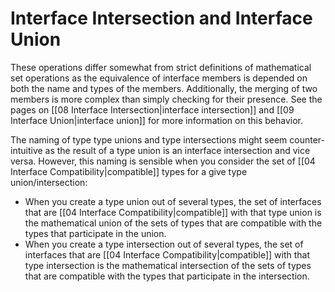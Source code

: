 # Interface Intersection and Interface Union
These operations differ somewhat from strict definitions of mathematical set operations as the equivalence of interface members is depended on both the name and types of the members. Additionally, the merging of two members is more complex than simply checking for their presence. See the pages on [[08 Interface Intersection|interface intersection]] and [[09 Interface Union|interface union]] for more information on this behavior.



The naming of type type unions and type intersections might seem counter-intuitive as the result of a type union is an interface intersection and vice versa. However, this naming is sensible when you consider the set of [[04 Interface Compatibility|compatible]] types for a give type union/intersection:
* When you create a type union out of several types, the set of interfaces that are [[04 Interface Compatibility|compatible]] with that type union is the mathematical union of the sets of types that are compatible with the types that participate in the union.
* When you create a type intersection out of several types, the set of interfaces that are [[04 Interface Compatibility|compatible]] with that type intersection is the mathematical intersection of the sets of types that are compatible with the types that participate in the intersection.
